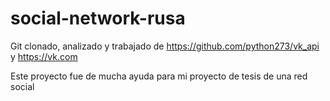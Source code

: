 # social-network-rusa

Git clonado, analizado y trabajado de https://github.com/python273/vk_api y https://vk.com

Este proyecto fue de mucha ayuda para mi proyecto de tesis de una red social